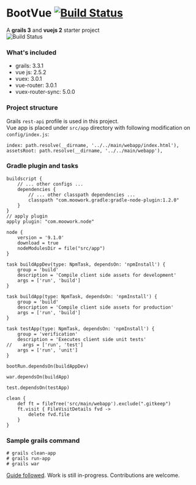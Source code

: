 # BootVue [![Build Status](https://travis-ci.org/mamunsrdr/bootvue.svg?branch=master)](https://travis-ci.org/mamunsrdr/bootvue)
A **grails 3** and **vuejs 2** starter project<br>
![Build Status](https://i.imgur.com/IgIkC7Pl.png)

### What's included
* grails: 3.3.1
* vue js: 2.5.2
* vuex: 3.0.1
* vue-router: 3.0.1
* vuex-router-sync: 5.0.0
### Project structure
Grails `rest-api` profile is used in this project.<br>
Vue app is placed under `src/app` directory with following modification on `config/index.js`:
```
index: path.resolve(__dirname, '../../main/webapp/index.html'),
assetsRoot: path.resolve(__dirname, '../../main/webapp'),
```
### Gradle plugin and tasks
```
buildscript {
    // ... other configs ...
    dependencies {
        // ... other classpath dependencies ...
        classpath "com.moowork.gradle:gradle-node-plugin:1.2.0"
    }
}
// apply plugin
apply plugin: "com.moowork.node"
```
```
node {
    version = '9.1.0'
    download = true
    nodeModulesDir = file("src/app")
}

task buildAppDev(type: NpmTask, dependsOn: 'npmInstall') {
    group = 'build'
    description = 'Compile client side assets for development'
    args = ['run', 'build']
}

task buildApp(type: NpmTask, dependsOn: 'npmInstall') {
    group = 'build'
    description = 'Compile client side assets for production'
    args = ['run', 'build']
}

task testApp(type: NpmTask, dependsOn: 'npmInstall') {
    group = 'verification'
    description = 'Executes client side unit tests'
//    args = ['run', 'test']
    args = ['run', 'unit']
}

bootRun.dependsOn(buildAppDev)

war.dependsOn(buildApp)

test.dependsOn(testApp)

clean {
    def ft = fileTree('src/main/webapp').exclude(".gitkeep")
    ft.visit { FileVisitDetails fvd ->
        delete fvd.file
    }
}
```


### Sample grails command
```
# grails clean-app
# grails run-app
# grails war
```
[Guide followed](http://guides.grails.org/angular2-combined/guide/index.html). Work is still in-progress. Contributions are welcome.
